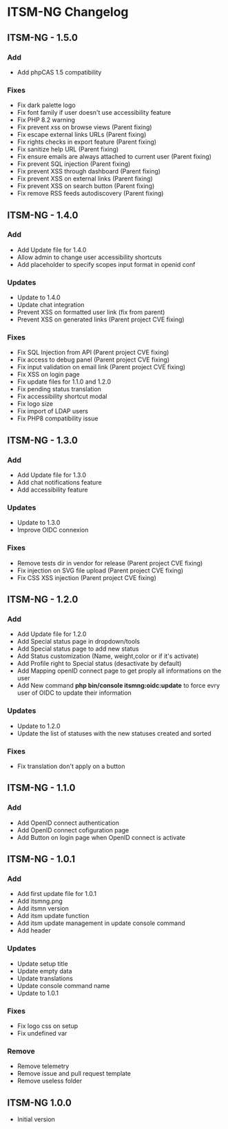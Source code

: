 # ITSM-NG Changelog

## ITSM-NG - 1.5.0

### Add

* Add phpCAS 1.5 compatibility

### Fixes

* Fix dark palette logo
* Fix font family if user doesn't use accessibility feature
* Fix PHP 8.2 warning
* Fix prevent xss on browse views (Parent fixing)
* Fix escape external links URLs (Parent fixing)
* Fix rights checks in export feature (Parent fixing)
* Fix sanitize help URL (Parent fixing)
* Fix ensure emails are always attached to current user (Parent fixing)
* Fix prevent SQL injection (Parent fixing)
* Fix prevent XSS through dashboard (Parent fixing)
* Fix prevent XSS on external links (Parent fixing)
* Fix prevent XSS on search button (Parent fixing)
* Fix remove RSS feeds autodiscovery (Parent fixing)

## ITSM-NG - 1.4.0

### Add

* Add Update file for 1.4.0
* Allow admin to change user accessibility shortcuts
* Add placeholder to specify scopes input format in openid conf

### Updates

* Update to 1.4.0
* Update chat integration
* Prevent XSS on formatted user link (fix from parent)
* Prevent XSS on generated links (Parent project CVE fixing)

### Fixes

* Fix SQL Injection from API (Parent project CVE fixing)
* Fix access to debug panel (Parent project CVE fixing)
* Fix input validation on email link (Parent project CVE fixing)
* Fix XSS on login page
* Fix update files for 1.1.0 and 1.2.0
* Fix pending status translation
* Fix accessibility shortcut modal
* Fix logo size
* Fix import of LDAP users
* Fix PHP8 compatibility issue

## ITSM-NG - 1.3.0

### Add

* Add Update file for 1.3.0
* Add chat notifications feature
* Add accessibility feature

### Updates

* Update to 1.3.0
* Improve OIDC connexion

### Fixes

* Remove tests dir in vendor for release (Parent project CVE fixing)
* Fix injection on SVG file upload (Parent project CVE fixing)
* Fix CSS XSS injection (Parent project CVE fixing)

## ITSM-NG - 1.2.0

### Add

* Add Update file for 1.2.0
* Add Special status page in dropdown/tools
* Add Special status page to add new status
* Add Status customization (Name, weight,color or if it's activate)
* Add Profile right to Special status (desactivate by default)
* Add Mapping openID connect page to get proply all informations on the user
* Add New command **php bin/console itsmng:oidc:update** to force evry user of OIDC to update their information

### Updates

* Update to 1.2.0
* Update the list of statuses with the new statuses created and sorted

### Fixes

* Fix translation don't apply on a button

## ITSM-NG - 1.1.0

### Add

* Add OpenID connect authentication
* Add OpenID connect cofiguration page
* Add Button on login page when OpenID connect is activate

## ITSM-NG - 1.0.1

### Add

* Add first update file for 1.0.1
* Add itsmng.png
* Add itsmn version
* Add itsm update function
* Add itsm update management in update console command
* Add header

### Updates

* Update setup title
* Update empty data
* Update translations
* Update console command name
* Update to 1.0.1

### Fixes

* Fix logo css on setup
* Fix undefined var

### Remove

* Remove telemetry
* Remove issue and pull request template
* Remove useless folder

## ITSM-NG 1.0.0

* Initial version